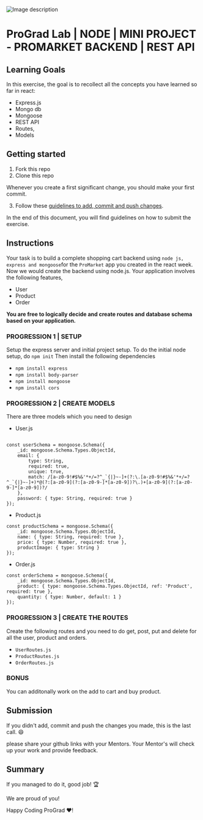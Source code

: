 ![Image description](https://i1.faceprep.in/ProGrad/prograd-logo.png)

# ProGrad Lab | NODE | MINI PROJECT - PROMARKET BACKEND | REST API

## Learning Goals

In this exercise, the goal is to recollect all the concepts you have learned so far in react:

- Express.js
- Mongo db
- Mongoose
- REST API
- Routes,
- Models

## Getting started

1. Fork this repo
2. Clone this repo

Whenever you create a first significant change, you should make your first commit.

3. Follow these [guidelines to add, commit and push changes](https://github.com/FACEPrep-ProGrad/general-guidelines-labs-project-builders.git).

In the end of this document, you will find guidelines on how to submit the exercise.

## Instructions

Your task is to build a complete shopping cart backend using `node js, express and mongoose`for the `ProMarket` app you created in the react week. Now we would create the backend using node.js. Your application involves the following features, 
- User
- Product
- Order


**You are free to logically decide and create routes and database schema based on your application.**

### PROGRESSION 1 | SETUP
Setup the express server and initial project setup.
To do the initial node setup, do `npm init`
Then install the following dependencies
- `npm install express`
- `npm install body-parser`
- `npm install mongoose`
- `npm install cors`

### PROGRESSION 2 | CREATE MODELS
There are three models which you need to design
- User.js
```

const userSchema = mongoose.Schema({
    _id: mongoose.Schema.Types.ObjectId,
    email: {
        type: String,
        required: true,
        unique: true,
        match: /[a-z0-9!#$%&'*+/=?^_`{|}~-]+(?:\.[a-z0-9!#$%&'*+/=?^_`{|}~-]+)*@(?:[a-z0-9](?:[a-z0-9-]*[a-z0-9])?\.)+[a-z0-9](?:[a-z0-9-]*[a-z0-9])?/
    },
    password: { type: String, required: true }
});
```

- Product.js
```
const productSchema = mongoose.Schema({
    _id: mongoose.Schema.Types.ObjectId,
    name: { type: String, required: true },
    price: { type: Number, required: true },
    productImage: { type: String }
});
```

- Order.js
```
const orderSchema = mongoose.Schema({
    _id: mongoose.Schema.Types.ObjectId,
    product: { type: mongoose.Schema.Types.ObjectId, ref: 'Product', required: true },
    quantity: { type: Number, default: 1 }
});
```

### PROGRESSION 3 | CREATE THE ROUTES
Create the following routes and you need to do get, post, put and delete for all the user, product and orders.

- `UserRoutes.js`
- `ProductRoutes.js`
- `OrderRoutes.js`

### BONUS
You can additonally work on the add to cart and buy product.


## Submission

If you didn't add, commit and push the changes you made, this is the last call. :smile:

please share your github links with your Mentors. Your Mentor's will check up your work and provide feedback. 

## Summary

If you managed to do it, good job! :trophy:

We are proud of you!

Happy Coding ProGrad ❤️!

